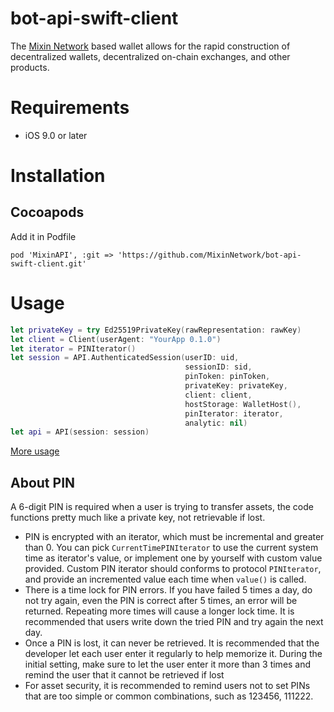 # bot-api-swift-client
The [Mixin Network](https://mixin.one/) based wallet allows for the rapid construction of decentralized wallets, decentralized on-chain exchanges, and other products.

# Requirements
- iOS 9.0 or later

# Installation

## Cocoapods
Add it in Podfile
```
pod 'MixinAPI', :git => 'https://github.com/MixinNetwork/bot-api-swift-client.git'
```

# Usage
```swift 
let privateKey = try Ed25519PrivateKey(rawRepresentation: rawKey)
let client = Client(userAgent: "YourApp 0.1.0")
let iterator = PINIterator()
let session = API.AuthenticatedSession(userID: uid,
                                       sessionID: sid,
                                       pinToken: pinToken,
                                       privateKey: privateKey,
                                       client: client,
                                       hostStorage: WalletHost(),
                                       pinIterator: iterator,
                                       analytic: nil)
let api = API(session: session)
```
[More usage](https://github.com/MixinNetwork/bot-api-swift-client/blob/main/WalletDemo/WalletDemo/Model/Example.swift)

## About PIN 
A 6-digit PIN is required when a user is trying to transfer assets, the code functions pretty much like a private key, not retrievable if lost.

- PIN is encrypted with an iterator, which must be incremental and greater than 0. You can pick `CurrentTimePINIterator` to use the current system time as iterator's value, or implement one by yourself with custom value provided. Custom PIN iterator should conforms to protocol `PINIterator`, and provide an incremented value each time when `value()` is called.
- There is a time lock for PIN errors. If you have failed 5 times a day, do not try again, even the PIN is correct after 5 times, an error will be returned. Repeating more times will cause a longer lock time. It is recommended that users write down the tried PIN and try again the next day.
- Once a PIN is lost, it can never be retrieved. It is recommended that the developer let each user enter it regularly to help memorize it. During the initial setting, make sure to let the user enter it more than 3 times and remind the user that it cannot be retrieved if lost
- For asset security, it is recommended to remind users not to set PINs that are too simple or common combinations, such as 123456, 111222.
